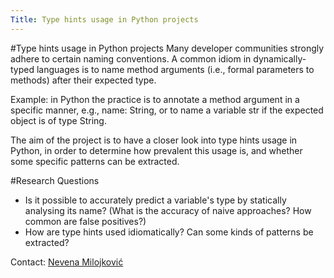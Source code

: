 ```yaml
---
Title: Type hints usage in Python projects
---
```

#Type hints usage in Python projects
Many developer communities strongly adhere to certain naming conventions. A common idiom in dynamically-typed languages is to name method arguments (i.e., formal parameters to methods) after their expected type. 


Example: in Python the practice is to annotate a method argument in a specific manner, e.g., name: String, or to name a variable str if the expected object is of type String.

The aim of the project is to have a closer look into type hints usage in Python, in order to determine how prevalent this usage is, and whether some specific patterns can be extracted.

#Research Questions

-  Is it possible to accurately predict a variable's type by statically analysing its name? (What is the accuracy of naive approaches? How common are false positives?)
-  How are type hints used idiomatically? Can some kinds of patterns be extracted?

Contact: [Nevena Milojković](%base_url%/staff/Milojkovic)
